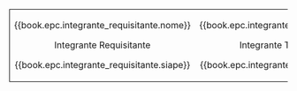 <table width="100%" cellspacing="0">

<tr style="border:  1px solid #000000; padding: 5mm">
<td>
<p align="center">{{book.epc.integrante_requisitante.nome}}</p>
<p align="center">Integrante Requisitante</p>
<p align="center">{{book.epc.integrante_requisitante.siape}}  </p>
</td>
<td>
<p align="center">{{book.epc.integrante_tecnico.nome}}   </p>
<p align="center">Integrante Técnico</p>
<p align="center">{{book.epc.integrante_tecnico.siape}}</p>
</td>
<td>
<p align="center">{{book.epc.integrante_administrativo.nome}} </p>
<p align="center">Integrante Administrativo </p>
<p align="center">{{book.epc.integrante_administrativo.siape}} </p> 
</td>
</tr>

</table>
